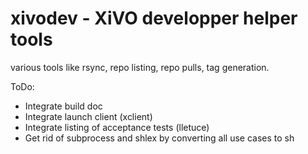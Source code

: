 xivodev - XiVO developper helper tools
======================================

various tools like rsync, repo listing, repo pulls, tag generation.


ToDo:
 * Integrate build doc
 * Integrate launch client (xclient)
 * Integrate listing of acceptance tests (lletuce)
 * Get rid of subprocess and shlex by converting all use cases to sh
